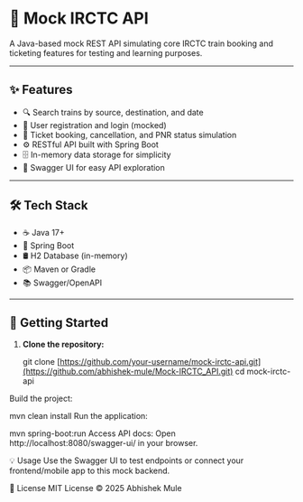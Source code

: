 # 🚆 Mock IRCTC API

A Java-based mock REST API simulating core IRCTC train booking and ticketing features for testing and learning purposes.

---

## ✨ Features

- 🔍 Search trains by source, destination, and date  
- 👤 User registration and login (mocked)  
- 🎫 Ticket booking, cancellation, and PNR status simulation  
- ⚙️ RESTful API built with Spring Boot  
- 🗄️ In-memory data storage for simplicity  
- 📖 Swagger UI for easy API exploration

---

## 🛠 Tech Stack

- ☕ Java 17+  
- 🌱 Spring Boot  
- 🛢️ H2 Database (in-memory)  
- 📦 Maven or Gradle  
- 📚 Swagger/OpenAPI

---

## 🚀 Getting Started

1. **Clone the repository:**
   
   git clone [https://github.com/your-username/mock-irctc-api.git](https://github.com/abhishek-mule/Mock-IRCTC_API.git)
   cd mock-irctc-api
   
Build the project:

mvn clean install
Run the application:

mvn spring-boot:run
Access API docs:
Open http://localhost:8080/swagger-ui/ in your browser.

💡 Usage
Use the Swagger UI to test endpoints or connect your frontend/mobile app to this mock backend.

📄 License
MIT License © 2025 Abhishek Mule


